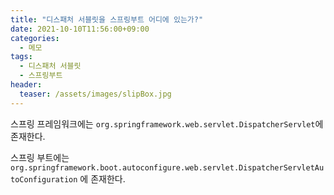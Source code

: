 ```yaml
---
title: "디스패처 서블릿을 스프링부트 어디에 있는가?"
date: 2021-10-10T11:56:00+09:00
categories:
  - 메모
tags:
  - 디스패처 서블릿
  - 스프링부트
header:
  teaser: /assets/images/slipBox.jpg
---
```


스프링 프레임워크에는 `org.springframework.web.servlet.DispatcherServlet`에 존재한다.

스프링 부트에는
`org.springframework.boot.autoconfigure.web.servlet.DispatcherServletAutoConfiguration`
에 존재한다.
